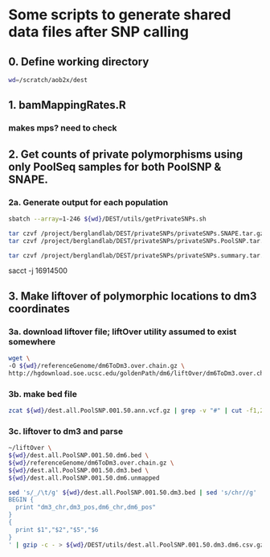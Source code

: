 # Some scripts to generate shared data files after SNP calling

## 0. Define working directory
```bash
wd=/scratch/aob2x/dest
```

## 1. bamMappingRates.R
  ### makes mps? need to check

## 2. Get counts of private polymorphisms using only PoolSeq samples for both PoolSNP & SNAPE.
### 2a. Generate output for each population
  ```bash
  sbatch --array=1-246 ${wd}/DEST/utils/getPrivateSNPs.sh

  tar czvf /project/berglandlab/DEST/privateSNPs/privateSNPs.SNAPE.tar.gz ${wd}/privateSNPs/*SNAPE.csv
  tar czvf /project/berglandlab/DEST/privateSNPs/privateSNPs.PoolSNP.tar.gz ${wd}/privateSNPs/*PoolSNP.csv

  tar czvf /project/berglandlab/DEST/privateSNPs/privateSNPs.summary.tar.gz ${wd}/privateSNPs/*summary.delim

  ```
  sacct -j 16914500

## 3. Make liftover of polymorphic locations to dm3 coordinates
### 3a. download liftover file; liftOver utility assumed to exist somewhere
  ```bash
  wget \
  -O ${wd}/referenceGenome/dm6ToDm3.over.chain.gz \
  http://hgdownload.soe.ucsc.edu/goldenPath/dm6/liftOver/dm6ToDm3.over.chain.gz
  ```
  
### 3b. make bed file
  ```bash
  zcat ${wd}/dest.all.PoolSNP.001.50.ann.vcf.gz | grep -v "#" | cut -f1,2 |  awk '{print "chr"$1"\t"$2"\t"$2+1"\tdm6_"$1"_"$2}' > ${wd}/dest.all.PoolSNP.001.50.dm6.bed
  ```

### 3c. liftover to dm3 and parse
  ```bash
  ~/liftOver \
  ${wd}/dest.all.PoolSNP.001.50.dm6.bed \
  ${wd}/referenceGenome/dm6ToDm3.over.chain.gz \
  ${wd}/dest.all.PoolSNP.001.50.dm3.bed \
  ${wd}/dest.all.PoolSNP.001.50.dm6.unmapped

  sed 's/_/\t/g' ${wd}/dest.all.PoolSNP.001.50.dm3.bed | sed 's/chr//g' | awk '
  BEGIN {
    print "dm3_chr,dm3_pos,dm6_chr,dm6_pos"
  }
  {
    print $1","$2","$5","$6
  }
  ' | gzip -c - > ${wd}/DEST/utils/dest.all.PoolSNP.001.50.dm3.dm6.csv.gz
